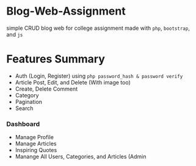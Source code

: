 # Blog-Web-Assignment
simple CRUD blog web for college assignment
made with `php`, `bootstrap`, and `js`

# Features Summary
- Auth (Login, Register) using `php password_hash & password verify`
- Article Post, Edit, and Delete (With image too)
- Create, Delete Comment
- Category
- Pagination
- Search
### Dashboard
- Manage Profile
- Manage Articles
- Inspiring Quotes
- Manange All Users, Categories, and Articles (Admin

